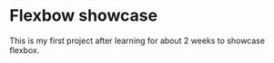 # Flexbow showcase
This is my first project after learning for about 2 weeks to showcase flexbox.
 
